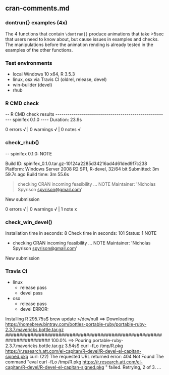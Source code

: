 ## cran-comments.md

### dontrun{} examples (4x)

The 4 functions that contain `\dontrun{}` produce animations that take >5sec that users need to know about, but cause issues in examples and checks. The manipulations before the animation rending is already tested in the examples of the other functions.


### Test environments
* local Windows 10 x64, R 3.5.3
* linux, osx via Travis CI (oldrel, release, devel)
* win-builder (devel)
* rhub


### R CMD check

-- R CMD check results -------------------------------------------------------- spinifex 0.1.0 ----
Duration: 23.9s

0 errors √ | 0 warnings √ | 0 notes √


### check_rhub()

-- spinifex 0.1.0: NOTE

  Build ID:   spinifex_0.1.0.tar.gz-10124a2285d34216ad4d61ded9f7c238
  Platform:   Windows Server 2008 R2 SP1, R-devel, 32/64 bit
  Submitted:  3m 59.7s ago
  Build time: 3m 55.6s

> checking CRAN incoming feasibility ... NOTE
  Maintainer: 'Nicholas Spyrison <spyrison@gmail.com>'
  
  New submission

0 errors √ | 0 warnings √ | 1 note x


### check_win_devel()

Installation time in seconds: 8
Check time in seconds: 101
Status: 1 NOTE

* checking CRAN incoming feasibility ... NOTE
Maintainer: 'Nicholas Spyrison <spyrison@gmail.com>'

New submission


### Travis CI

- linux
    - release pass
    - devel pass
- osx
    - release pass
    - devel ERROR:
    
Installing R
295.75s$ brew update >/dev/null
==> Downloading https://homebrew.bintray.com/bottles-portable-ruby/portable-ruby-2.3.7.mavericks.bottle.tar.gz
######################################################################## 100.0%
==> Pouring portable-ruby-2.3.7.mavericks.bottle.tar.gz
3.54s$ curl -fLo /tmp/R.pkg https://r.research.att.com/el-capitan/R-devel/R-devel-el-capitan-signed.pkg
curl: (22) The requested URL returned error: 404 Not Found
The command "eval curl -fLo /tmp/R.pkg https://r.research.att.com/el-capitan/R-devel/R-devel-el-capitan-signed.pkg " failed. Retrying, 2 of 3.
...

    
